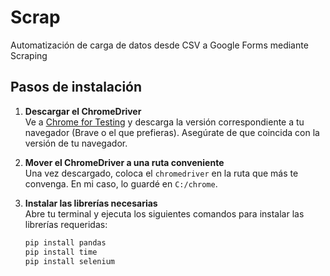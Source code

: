 # Scrap
Automatización de carga de datos desde CSV a Google Forms mediante Scraping

## Pasos de instalación

1. **Descargar el ChromeDriver**  
   Ve a [Chrome for Testing](https://googlechromelabs.github.io/chrome-for-testing/) y descarga la versión correspondiente a tu navegador (Brave o el que prefieras). Asegúrate de que coincida con la versión de tu navegador.

2. **Mover el ChromeDriver a una ruta conveniente**  
   Una vez descargado, coloca el `chromedriver` en la ruta que más te convenga. En mi caso, lo guardé en `C:/chrome`.

3. **Instalar las librerías necesarias**  
   Abre tu terminal y ejecuta los siguientes comandos para instalar las librerías requeridas:

   ```bash
   pip install pandas
   pip install time
   pip install selenium
